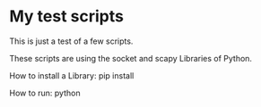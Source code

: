 # My test scripts

This is just a test of a few scripts.

These scripts are using the socket and scapy Libraries of Python.

How to install a Library:
	pip install <Library name>


How to run:
	python <script name>
